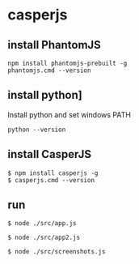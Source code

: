# casperjs

## install PhantomJS
```
npm install phantomjs-prebuilt -g
phantomjs.cmd --version
```

## install python]

Install python and set windows PATH

```
python --version
```

## install CasperJS
```
$ npm install casperjs -g
$ casperjs.cmd --version
```

## run
```
$ node ./src/app.js

$ node ./src/app2.js

$ node ./src/screenshots.js
```
